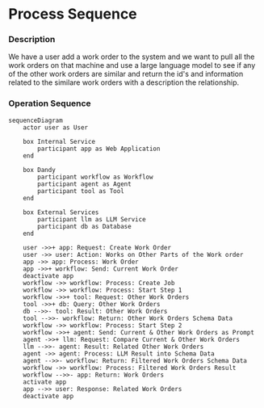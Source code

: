 # Process Sequence

### Description
We have a user add a work order to the system and we want to pull all the work orders on that machine and use a large language model to see if any of the other work orders are similar and return the id's and information related to the similare work orders with a description the relationship.

### Operation Sequence

```mermaid
sequenceDiagram
    actor user as User

    box Internal Service
        participant app as Web Application
    end

    box Dandy
        participant workflow as Workflow
        participant agent as Agent
        participant tool as Tool
    end

    box External Services
        participant llm as LLM Service
        participant db as Database
    end

    user ->>+ app: Request: Create Work Order
    user ->> user: Action: Works on Other Parts of the Work order
    app ->> app: Process: Work Order
    app ->>+ workflow: Send: Current Work Order
    deactivate app
    workflow ->> workflow: Process: Create Job
    workflow ->> workflow: Process: Start Step 1
    workflow ->>+ tool: Request: Other Work Orders
    tool ->>+ db: Query: Other Work Orders
    db -->>- tool: Result: Other Work Orders
    tool -->>- workflow: Return: Other Work Orders Schema Data
    workflow ->> workflow: Process: Start Step 2
    workflow ->>+ agent: Send: Current & Other Work Orders as Prompt
    agent ->>+ llm: Request: Compare Current & Other Work Orders
    llm -->>- agent: Result: Related Other Work Orders
    agent ->> agent: Process: LLM Result into Schema Data
    agent -->>- workflow: Return: Filtered Work Orders Schema Data
    workflow ->> workflow: Process: Filtered Work Orders Result
    workflow -->>- app: Return: Work Orders 
    activate app
    app -->> user: Response: Related Work Orders
    deactivate app

```